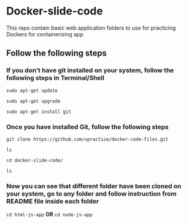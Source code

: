 # Docker-slide-code

This repo contain basic web application folders to use for practicing Dockers for containerizing app

## Follow the following steps

### If you don't have git installed on your system, follow the following steps in Terminal/Shell
```
sudo apt-get update
```
```
sudo apt-get upgrade
```
```
sudo apt-get install git
```
### Once you have installed Git, follow the following steps

```
git clone https://github.com/vpractice/docker-code-files.git
```
```
ls
```
```
cd docker-slide-code/
```
```
ls
```

### Now you can see that different folder have been cloned on your system, go to any folder and follow instruction from README file inside each folder

`cd html-js-app` **OR** `cd node-js-app`
